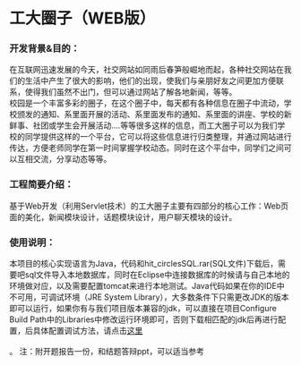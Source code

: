 # 工大圈子（WEB版）

### 开发背景&目的：

在互联网迅速发展的今天，社交网站如同雨后春笋般崛地而起，各种社交网站在我们的生活中产生了很大的影响，他们的出现，使我们与亲朋好友之间更加方便联系，使得我们虽然不出门，但可以通过网站了解各地新闻，等等。<br>
校园是一个丰富多彩的圈子，在这个圈子中，每天都有各种信息在圈子中流动，学校颁发的通知、系里面开展的活动、系里面发布的通知、系里面的讲座、学校的新鲜事、社团或学生会开展活动....等等很多这样的信息，而工大圈子可以为我们学校的同学提供这样的一个平台，它可以将这些信息进行归类整理，并通过网站进行传达，方便老师同学在第一时间掌握学校动态。同时在这个平台中，同学们之间可以互相交流，分享动态等等。


### 工程简要介绍：

基于Web开发（利用Servlet技术）的工大圈子主要有四部分的核心工作：Web页面的美化，新闻模块设计，话题模块设计，用户聊天模块的设计。

### 使用说明：
本项目的核心实现语言为Java，代码和hit_circlesSQL.rar(SQL文件)下载后，需要吧sql文件导入本地数据库，同时在Eclipse中连接数据库的时候请与自己本地的环境做对应，以及需要配置tomcat来进行本地测试。Java代码如果在你的IDE中不可用，可调试环境（JRE System Library），大多数条件下只需更改JDK的版本即可以运行，如果你有与我们项目版本兼容的jdk，可以直接在项目Configure Build Path中的Libraries中修改运行环境即可，否则下载相匹配的jdk后再进行配置，后具体配置调试方法，请点击[这里](https://jingyan.baidu.com/article/6dad5075122d05a123e36ed4.html)<br><br>。
注：附开题报告一份，和结题答辩ppt，可以适当参考


